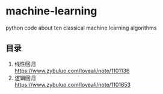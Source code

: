 # machine-learning
python code about ten classical machine learning algorithms

## 目录
1. 线性回归   
https://www.zybuluo.com/loveali/note/1101136
2. 逻辑回归  
https://www.zybuluo.com/loveali/note/1101653

